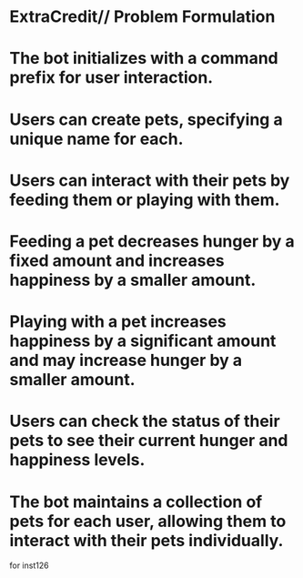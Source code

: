 # ExtraCredit// Problem Formulation
# The bot initializes with a command prefix for user interaction.
# Users can create pets, specifying a unique name for each.
# Users can interact with their pets by feeding them or playing with them.
# Feeding a pet decreases hunger by a fixed amount and increases happiness by a smaller amount.
# Playing with a pet increases happiness by a significant amount and may increase hunger by a smaller amount.
# Users can check the status of their pets to see their current hunger and happiness levels.
# The bot maintains a collection of pets for each user, allowing them to interact with their pets individually.
for inst126
